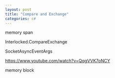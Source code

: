 ```yaml
---
layout: post
title: "Compare and Exchange"
categories: c#
---
```


<!-- begin_excerpt -->

memory span 

Interlocked.CompareExchange

SocketAsyncEventArgs

https://www.youtube.com/watch?v=QqgVVK7oNCY

memory block

<!-- end_excerpt -->